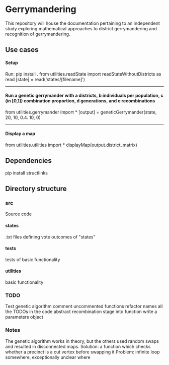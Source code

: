 # Gerrymandering
<p>
  This repository will house the documentation pertaining to an independent study exploring mathematical approaches to district gerrymandering and recognition of gerrymandering.
</p>
<h2>Use cases</h2>
<h4>Setup</h4>
Run:
pip install .
from utilities.readState import readStateWithoutDistricts as read
[state] = read('states/[filename]')
<hr>

<h4>Run a genetic gerrymander with a districts, b individuals per population, c (in [0,1]) combination proportion, d generations, and e recombinations</h4>
from utilities.gerrymander import *
[output] = geneticGerrymander(state, 20, 10, 0.4. 10, 0)
<hr>

<h4>Display a map</h4>
from utilities.utilities import *
displayMap(output.district_matrix)

<h2>Dependencies</h2>
pip install structlinks
<h2>Directory structure</h2>
<h3>src</h3>
Source code
<h4>states</h4>
.txt files defining vote outcomes of "states"
<h4>tests</h4>
tests of basic functionality
<h4>utilities</h4>
basic functionality
<h3>TODO</h3>
Test genetic algorithm
comment uncommented functions
refactor names
all the TODOs in the code
abstract recombination stage into function
write a parameters object

<h3>Notes</h3>
The genetic algorithm works in theory, but the others used random swaps and resulted in disconnected maps.
Solution: a function which checks whether a precinct is a cut vertex before swapping it
Problem: infinite loop somewhere, exceptionally unclear where
